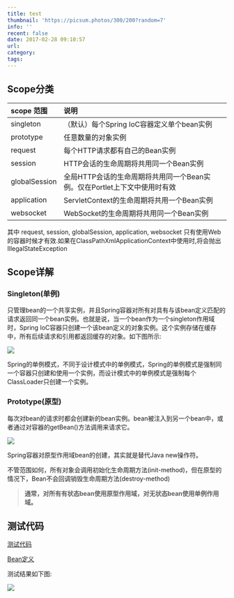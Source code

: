 ```yaml
---
title: test
thumbnail: 'https://picsum.photos/300/200?random=7'
info: ''
recent: false
date: 2017-02-28 09:10:57
url:
category:
tags:
---
```


## Scope分类

| scope 范围  | 说明 |
|:----|:------|
|singleton    | （默认）每个Spring IoC容器定义单个bean实例|
|prototype    | 任意数量的对象实例|
|request      | 每个HTTP请求都有自己的Bean实例|
|session      | HTTP会话的生命周期将共用同一个Bean实例|
|globalSession| 全局HTTP会话的生命周期将共用同一个Bean实例。仅在Portlet上下文中使用时有效|
|application  | ServletContext的生命周期将共用一个Bean实例|
|websocket    | WebSocket的生命周期将共用同一个Bean实例|

其中 request, session,  globalSession, application, websocket  只有使用Web的容器时候才有效.如果在ClassPathXmlApplicationContext中使用时,将会抛出IllegalStateException

## Scope详解

### Singleton(单例)

只管理bean的一个共享实例，并且Spring容器对所有对具有与该bean定义匹配的请求返回同一个bean实例。也就是说，当一个bean作为一个singleton作用域时，Spring IoC容器只创建一个该bean定义的对象​​实例。这个实例存储在缓存中，所有后续请求和引用都返回缓存的对象。如下图所示:

![](/assets/image/blog/spring-bean-scope/1.png)

Spring的单例模式，不同于设计模式中的单例模式，Spring的单例模式是强制同一个容器只创建和使用一个实例，而设计模式中的单例模式是强制每个ClassLoader只创建一个实例。

### Prototype(原型)

每次对bean的请求时都会创建新的bean实例。bean被注入到另一个bean中，或者通过对容器的getBean()方法调用来请求它。

![](/assets/image/blog/spring-bean-scope/2.png)

Spring容器对原型作用域bean的创建，其实就是替代Java new操作符。

不管范围如何，所有对象会调用初始化生命周期方法(init-method)，但在原型的情况下，Bean不会回调销毁生命周期方法(destroy-method)

> **通常，对所有有状态bean使用原型作用域，对无状态bean使用单例作用域。**

## 测试代码

[测试代码](https://git.oschina.net/IP/LearnSpring/blob/master/src/test/java/com/helios/beans/TestBeanScope.java)

[Bean定义](https://git.oschina.net/IP/LearnSpring/blob/master/src/test/resources/applicationBeanTest.xml)

测试结果如下图:

![](/assets/image/blog/spring-bean-scope/3.png)